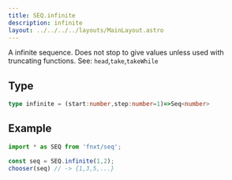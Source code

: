 ```yaml
---
title: SEQ.infinite
description: infinite
layout: ../../../../layouts/MainLayout.astro
---
```

A infinite sequence. Does not stop to give values unless used with truncating functions.
See: `head`,`take`,`takeWhile`

## Type
```ts
type infinite = (start:number,step:number=1)=>Seq<number>
```

## Example
```ts
import * as SEQ from 'fnxt/seq';

const seq = SEQ.infinite(1,2);
chooser(seq) // -> {1,3,5,...}
```

